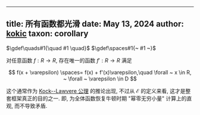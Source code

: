 
---
title: 所有函数都光滑
date: May 13, 2024
author: [kokic](/kokic.md)
taxon: corollary
---

$\gdef\quads#1{\quad #1 \quad}$
$\gdef\spaces#1{~ #1 ~}$

对任意函数 $f:R \rightarrow R$, 存在唯一的函数 $f':R \rightarrow R$ 满足

$$
f(x + \varepsilon) \spaces= f(x) + f'(x)\varepsilon,\quad \forall ~ x \in R, ~ \forall ~ \varepsilon \in D
$$

这个通常作为 [Kock--Lawvere 公理](/data-structure/kock-lawvere) 的推论出现, 不过从 $\mathcal{E}$ 的定义来看, 这才是整套框架真正的目的之一. 即, 为全体函数恢复牛顿时期 "幂零无穷小量" 计算上的直观, 而不导致矛盾. 

[](/data-structure/kock-lawvere-0001.typ#:html)
